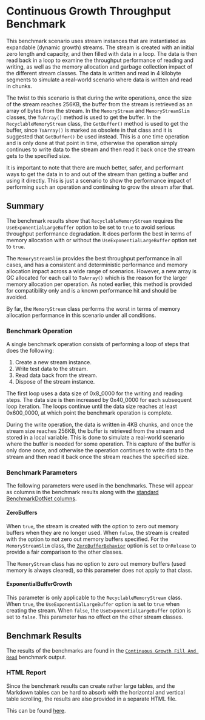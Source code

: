 # Continuous Growth Throughput Benchmark

This benchmark scenario uses stream instances that are instantiated as expandable (dynamic growth) streams. The stream is created with an initial zero length and capacity, and then filled with data in a loop. The data is then read back in a loop to examine the throughput performance of reading and writing, as well as the memory allocation and garbage collection impact of the different stream classes. The data is written and read in 4 kilobyte segments to simulate a real-world scenario where data is written and read in chunks.

The twist to this scenario is that during the write operations, once the size of the stream reaches 256KB, the buffer from the stream is retrieved as an array of bytes from the stream. In the `MemoryStream` and `MemoryStreamSlim` classes, the `ToArray()` method is used to get the buffer. In the `RecyclableMemoryStream` class, the `GetBuffer()` method is used to get the buffer, since `ToArray()` is marked as obsolete in that class and it is suggested that `GetBuffer()` be used instead. This is a one time operation and is only done at that point in time, otherwise the operation simply continues to write data to the stream and then read it back once the stream gets to the specified size.

It is important to note that there are much better, safer, and performant ways to get the data in to and out of the stream than getting a buffer and using it directly. This is just a scenario to show the performance impact of performing such an operation and continuing to grow the stream after that.

## Summary 

The benchmark results show that `RecyclableMemoryStream` requires the `UseExponentialLargeBuffer` option to be set to `true` to avoid serious throughput performance degradation. It does perform the best in terms of memory allocation with or without the `UseExponentialLargeBuffer` option set to `true`.

The `MemoryStreamSlim` provides the best throughput performance in all cases, and has a consistent and deterministic performance and memory allocation impact across a wide range of scenarios. However, a new array is GC allocated for each call to `ToArray()` which is the reason for the larger memory allocation per operation. As noted earlier, this method is provided for compatibility only and is a known performance hit and should be avoided.

By far, the `MemoryStream` class performs the worst in terms of memory allocation performance in this scenario under all conditions.

### Benchmark Operation

A single benchmark operation consists of performing a loop of steps that does the following:

1. Create a new stream instance.
1. Write test data to the stream.
1. Read data back from the stream.
1. Dispose of the stream instance.

The first loop uses a data size of 0x8_0000 for the writing and reading steps. The data size is then increased by 0x40_0000 for each subsequent loop iteration. The loops continue until the data size reaches at least 0x600_0000, at which point the benchmark operation is complete.

During the write operation, the data is written in 4KB chunks, and once the stream size reaches 256KB, the buffer is retrieved from the stream and stored in a local variable. This is done to simulate a real-world scenario where the buffer is needed for some operation. This capture of the buffer is only done once, and otherwise the operation continues to write data to the stream and then read it back once the stream reaches the specified size.

### Benchmark Parameters

The following parameters were used in the benchmarks. These will appear as columns in the benchmark results along with the [standard BenchmarkDotNet columns](./memorystream-benchmarks.md#legend).

#### ZeroBuffers

When `true`, the stream is created with the option to zero out memory buffers when they are no longer used. When `false`, the stream is created with the option to not zero out memory buffers specified. For the `MemoryStreamSlim` class, the [`ZeroBufferBehavior`](xref:KZDev.PerfUtils.MemoryStreamSlimOptions.ZeroBufferBehavior) option is set to `OnRelease` to provide a fair comparison to the other classes.

The `MemoryStream` class has no option to zero out memory buffers (used memory is always cleared), so this parameter does not apply to that class.

#### ExponentialBufferGrowth

This parameter is only applicable to the `RecyclableMemoryStream` class. When `true`, the `UseExponentialLargeBuffer` option is set to `true` when creating the stream. When `false`, the `UseExponentialLargeBuffer` option is set to `false`. This parameter has no effect on the other stream classes.

## Benchmark Results

The results of the benchmarks are found in the [`Continuous Growth Fill And Read`](./MemoryStreamBenchmarks.ContinuousGrowFillAndReadThroughputBenchmarks-report-github.md) benchmark output.

### HTML Report

Since the benchmark results can create rather large tables, and the Markdown tables can be hard to absorb with the horizontal and vertical table scrolling, the results are also provided in a separate HTML file. 

This can be found [here](./MemoryStreamBenchmarks.ContinuousGrowFillAndReadThroughputBenchmarks-report.html).